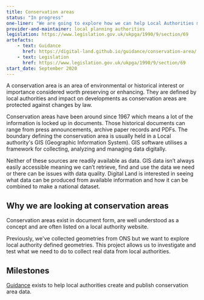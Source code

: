 ```yaml
---
title: Conservation areas
status: "In progress"
one-liner: "We are going to explore how we can help Local Authorities make Conservation area data available."
provider-and-maintainer: local planning authorities
legislation: https://www.legislation.gov.uk/ukpga/1990/9/section/69
artefacts:
    - text: Guidance
      href: https://digital-land.github.io/guidance/conservation-area/
    - text: Legislation
      href: https://www.legislation.gov.uk/ukpga/1990/9/section/69
start_date: September 2020
---
```


A conservation area is an area of environmental or historical interest or importance considered worth preserving or enhancing. They are defined by local authorities and impact on developments as conservation areas are protected against changes by law.

Conservation areas have been around since 1967 which means a lot of the information is locked up in documents. Those historical documents can range from press announcements, archive paper records and PDFs. The boundary defining the conservation area is usually held in a Local authority's GIS (Geographic Information System). GIS software utilises a framework for collecting, analyzing and managing data digitally.

Neither of these sources are readily available as data. GIS data isn’t always easily accessible meaning we can’t retrieve, find and use the data we need or there can be issues with data quality. Digital Land is interested in seeing what data can be produced from available information and how it can be combined to make a national dataset.

## Why we are looking at conservation areas

Conservation areas exist in document form, are well understood as a concept and are often listed on a local authority website.

Previously, we've collected geometries from ONS but we want to explore local authority defined geometries. This project allows us to investigate and test what we need to do to collect real data from local authorities.

## Milestones

[Guidance](https://www.gov.uk/guidance/conserving-and-enhancing-the-historic-environment) exists to help local authorities create and publish conservation area data.

